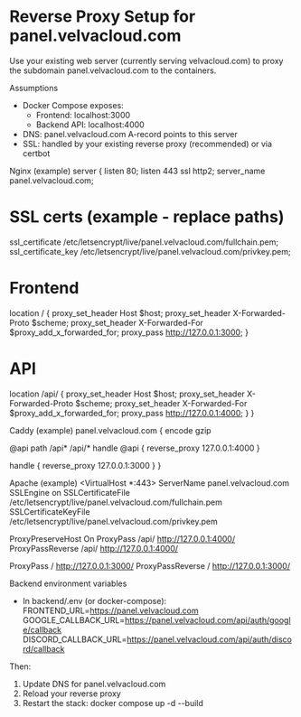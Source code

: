 Reverse Proxy Setup for panel.velvacloud.com
============================================

Use your existing web server (currently serving velvacloud.com) to proxy the subdomain panel.velvacloud.com to the containers.

Assumptions
- Docker Compose exposes:
  - Frontend: localhost:3000
  - Backend API: localhost:4000
- DNS: panel.velvacloud.com A-record points to this server
- SSL: handled by your existing reverse proxy (recommended) or via certbot

Nginx (example)
server {
  listen 80;
  listen 443 ssl http2;
  server_name panel.velvacloud.com;

  # SSL certs (example - replace paths)
  ssl_certificate     /etc/letsencrypt/live/panel.velvacloud.com/fullchain.pem;
  ssl_certificate_key /etc/letsencrypt/live/panel.velvacloud.com/privkey.pem;

  # Frontend
  location / {
    proxy_set_header Host $host;
    proxy_set_header X-Forwarded-Proto $scheme;
    proxy_set_header X-Forwarded-For $proxy_add_x_forwarded_for;
    proxy_pass http://127.0.0.1:3000;
  }

  # API
  location /api/ {
    proxy_set_header Host $host;
    proxy_set_header X-Forwarded-Proto $scheme;
    proxy_set_header X-Forwarded-For $proxy_add_x_forwarded_for;
    proxy_pass http://127.0.0.1:4000;
  }
}

Caddy (example)
panel.velvacloud.com {
  encode gzip

  @api path /api* /api/*
  handle @api {
    reverse_proxy 127.0.0.1:4000
  }

  handle {
    reverse_proxy 127.0.0.1:3000
  }
}

Apache (example)
<VirtualHost *:443>
  ServerName panel.velvacloud.com
  SSLEngine on
  SSLCertificateFile /etc/letsencrypt/live/panel.velvacloud.com/fullchain.pem
  SSLCertificateKeyFile /etc/letsencrypt/live/panel.velvacloud.com/privkey.pem

  ProxyPreserveHost On
  ProxyPass /api/ http://127.0.0.1:4000/
  ProxyPassReverse /api/ http://127.0.0.1:4000/

  ProxyPass / http://127.0.0.1:3000/
  ProxyPassReverse / http://127.0.0.1:3000/
</VirtualHost>

Backend environment variables
- In backend/.env (or docker-compose):
  FRONTEND_URL=https://panel.velvacloud.com
  GOOGLE_CALLBACK_URL=https://panel.velvacloud.com/api/auth/google/callback
  DISCORD_CALLBACK_URL=https://panel.velvacloud.com/api/auth/discord/callback

Then:
1) Update DNS for panel.velvacloud.com
2) Reload your reverse proxy
3) Restart the stack:
   docker compose up -d --build